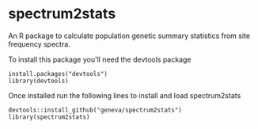 spectrum2stats
=========
An R package to calculate population genetic summary statistics from site frequency spectra.


To install this package you'll need the devtools package
```
install.packages("devtools")
library(devtools)
```
Once installed run the following lines to install and load spectrum2stats
```
devtools::install_github("geneva/spectrum2stats")
library(spectrum2stats)
```
